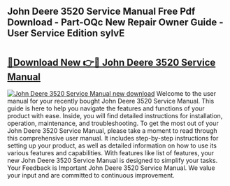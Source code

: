 ## John Deere 3520 Service Manual Free Pdf Download - Part-OQc New Repair Owner Guide - User Service Edition sylvE

# <h2><a href="http://bc14597.oget.top/?id=John+Deere+3520+Service+Manual">🔗Download New 👉🔴 John Deere 3520 Service Manual</a></h2>

[![John Deere 3520 Service Manual new download](https://i.imgur.com/5g1atiW.png)](http://bc14597.oget.top/?id=John+Deere+3520+Service+Manual)
Welcome to the user manual for your recently bought John Deere 3520 Service Manual. This guide is here to help you navigate the features and functions of your product with ease. Inside, you will find detailed instructions for installation, operation, maintenance, and troubleshooting. To get the most out of your John Deere 3520 Service Manual, please take a moment to read through this comprehensive user manual. It includes step-by-step instructions for setting up your product, as well as detailed information on how to use its various features and capabilities. With features like list of features, your new John Deere 3520 Service Manual is designed to simplify your tasks. Your Feedback is Important John Deere 3520 Service Manual. We value your input and are committed to continuous improvement.
